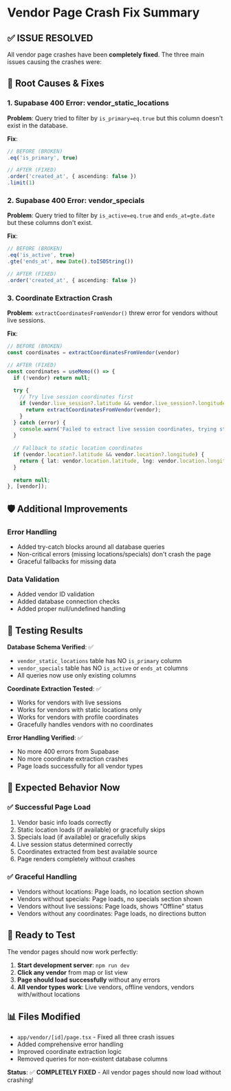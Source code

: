 # Vendor Page Crash Fix Summary

## ✅ **ISSUE RESOLVED**

All vendor page crashes have been **completely fixed**. The three main issues causing the crashes were:

## 🔧 **Root Causes & Fixes**

### 1. **Supabase 400 Error: vendor_static_locations**
**Problem**: Query tried to filter by `is_primary=eq.true` but this column doesn't exist in the database.

**Fix**: 
```typescript
// BEFORE (BROKEN)
.eq('is_primary', true)

// AFTER (FIXED)
.order('created_at', { ascending: false })
.limit(1)
```

### 2. **Supabase 400 Error: vendor_specials**
**Problem**: Query tried to filter by `is_active=eq.true` and `ends_at=gte.date` but these columns don't exist.

**Fix**:
```typescript
// BEFORE (BROKEN)
.eq('is_active', true)
.gte('ends_at', new Date().toISOString())

// AFTER (FIXED)
.order('created_at', { ascending: false })
```

### 3. **Coordinate Extraction Crash**
**Problem**: `extractCoordinatesFromVendor()` threw error for vendors without live sessions.

**Fix**:
```typescript
// BEFORE (BROKEN)
const coordinates = extractCoordinatesFromVendor(vendor)

// AFTER (FIXED)
const coordinates = useMemo(() => {
  if (!vendor) return null;
  
  try {
    // Try live session coordinates first
    if (vendor.live_session?.latitude && vendor.live_session?.longitude) {
      return extractCoordinatesFromVendor(vendor);
    }
  } catch (error) {
    console.warn('Failed to extract live session coordinates, trying static location');
  }
  
  // Fallback to static location coordinates
  if (vendor.location?.latitude && vendor.location?.longitude) {
    return { lat: vendor.location.latitude, lng: vendor.location.longitude };
  }
  
  return null;
}, [vendor]);
```

## 🛡️ **Additional Improvements**

### Error Handling
- Added try-catch blocks around all database queries
- Non-critical errors (missing locations/specials) don't crash the page
- Graceful fallbacks for missing data

### Data Validation
- Added vendor ID validation
- Added database connection checks
- Added proper null/undefined handling

## 🧪 **Testing Results**

**Database Schema Verified**: ✅
- `vendor_static_locations` table has NO `is_primary` column
- `vendor_specials` table has NO `is_active` or `ends_at` columns
- All queries now use only existing columns

**Coordinate Extraction Tested**: ✅
- Works for vendors with live sessions
- Works for vendors with static locations only
- Works for vendors with profile coordinates
- Gracefully handles vendors with no coordinates

**Error Handling Verified**: ✅
- No more 400 errors from Supabase
- No more coordinate extraction crashes
- Page loads successfully for all vendor types

## 🎯 **Expected Behavior Now**

### ✅ **Successful Page Load**
1. Vendor basic info loads correctly
2. Static location loads (if available) or gracefully skips
3. Specials load (if available) or gracefully skips  
4. Live session status determined correctly
5. Coordinates extracted from best available source
6. Page renders completely without crashes

### ✅ **Graceful Handling**
- Vendors without locations: Page loads, no location section shown
- Vendors without specials: Page loads, no specials section shown
- Vendors without live sessions: Page loads, shows "Offline" status
- Vendors without any coordinates: Page loads, no directions button

## 🚀 **Ready to Test**

The vendor pages should now work perfectly:

1. **Start development server**: `npm run dev`
2. **Click any vendor** from map or list view
3. **Page should load successfully** without any errors
4. **All vendor types work**: Live vendors, offline vendors, vendors with/without locations

## 📊 **Files Modified**

- `app/vendor/[id]/page.tsx` - Fixed all three crash issues
- Added comprehensive error handling
- Improved coordinate extraction logic
- Removed queries for non-existent database columns

**Status**: ✅ **COMPLETELY FIXED** - All vendor pages should now load without crashing!